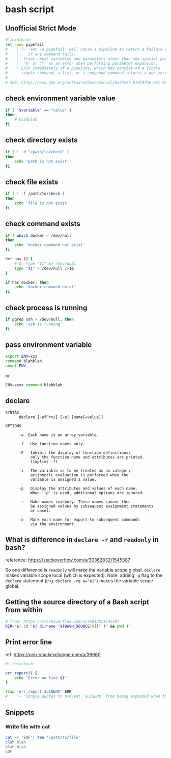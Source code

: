 # bash script

## Unofficial Strict Mode

```bash
#!/bin/bash
set -euo pipefail
#    ││└─ 'set -o pipefail' will cause a pipeline to return a failure status 
#    ││   if any command fails.
#    │└ Treat unset variables and parameters other than the special parameters
#    │  ‘@’ or ‘*’ as an error when performing parameter expansion.
#    └ Exit immediately if a pipeline, which may consist of a single 
#      simple command, a list, or a compound command returns a non-zero status. 
#
# SEE: https://www.gnu.org/software/bash/manual/bashref.html#The-Set-Builtin
```


## check environment variable value

```bash
if [ "$variable" == "value" ]
then
    # blahblah
fi
```


## check directory exists


```bash
if [ ! -d "/path/to/check" ]
then
    echo 'path is not exist!'
fi
```


## check file exists


```bash
if [ ! -f /path/to/check ]
then
    echo 'file is not exist'
fi
```


## check command exists

```bash
if ! which docker > /dev/null
then
    echo 'docker command not exist'
fi
```

```bash
def has () {
    # Or type "$1" &> /dev/null
    type "$1" > /dev/null 2>1&
}

if has docker; then
    echo 'docker command exist'
fi
```


## check process is running

```bash
if pgrep ssh > /dev/null; then
    echo 'ssh is running'
fi
```


## pass environment variable

```bash
export ENV=xxx
command blahblah
unset ENV
```

or

```bash
ENV=xxxx command blahblah
```

## declare

```
SYNTAX
      declare [-afFrxi] [-p] [name[=value]]

OPTIONS

      -a  Each name is an array variable.

      -f   Use function names only.

      -F   Inhibit the display of function definitions; 
           only the function name and attributes are printed. 
           (implies -f)

      -i   The variable is to be treated as an integer; 
           arithmetic evaluation is performed when the 
           variable is assigned a value.

      -p   Display the attributes and values of each name. 
           When `-p' is used, additional options are ignored.

      -r   Make names readonly. These names cannot then
           be assigned values by subsequent assignment statements 
           or unset.

      -x   Mark each name for export to subsequent commands
           via the environment.
```


## What is difference in `declare -r` and `readonly` in bash?

reference: https://stackoverflow.com/a/30362832/1545387

So one difference is `readonly` will make the variable scope global.  `declare` makes variable scope local (which is expected).
Note: adding `-g` flag to the `declare` statement (e.g. `declare -rg a="a1"`) makes the variable scope global. 


## Getting the source directory of a Bash script from within

```bash
# from: https://stackoverflow.com/a/246128/1545387
DIR="$( cd "$( dirname "${BASH_SOURCE[0]}" )" && pwd )"
```


## Print error line

ref: https://unix.stackexchange.com/a/39660

```bash
#! /bin/bash

err_report() {
    echo "Error on line $1"
}

trap 'err_report $LINENO' ERR
#    └─ 'single quotes to prevent `$LINENO` from being expanded when the trap line is first parsed.
```

## Snippets

### Write file with cat

```bash
cat << 'EOF'| tee '/path/to/file'
blah blah
blah blah
EOF
```

